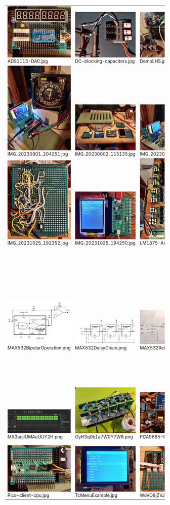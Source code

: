 <table><tr>
<tr>
<td valign="bottom">
<img src="./ADS1115-DAC.jpg" width="200"><br>
ADS1115-DAC.jpg
</td>

<td valign="bottom">
<img src="./DC-blocking-capacitors.jpg" width="200"><br>
DC-blocking-capacitors.jpg
</td>

<td valign="bottom">
<img src="./DemoLHS.jpg" width="200"><br>
DemoLHS.jpg
</td>

<td valign="bottom">
<img src="./DemoRHS.jpg" width="200"><br>
DemoRHS.jpg
</td>

</tr>
<tr>
<td valign="bottom">
<img src="./IMG_20230801_204251.jpg" width="200"><br>
IMG_20230801_204251.jpg
</td>

<td valign="bottom">
<img src="./IMG_20230802_115135.jpg" width="200"><br>
IMG_20230802_115135.jpg
</td>

<td valign="bottom">
<img src="./IMG_20230802_123456.jpg" width="200"><br>
IMG_20230802_123456.jpg
</td>

<td valign="bottom">
<img src="./IMG_20230807_195858.jpg" width="200"><br>
IMG_20230807_195858.jpg
</td>

</tr>
<tr>
<td valign="bottom">
<img src="./IMG_20231025_192352.jpg" width="200"><br>
IMG_20231025_192352.jpg
</td>

<td valign="bottom">
<img src="./IMG_20231025_194250.jpg" width="200"><br>
IMG_20231025_194250.jpg
</td>

<td valign="bottom">
<img src="./LM1875-Amp.jpg" width="200"><br>
LM1875-Amp.jpg
</td>

<td valign="bottom">
<img src="./LM1875-Schematic.png" width="200"><br>
LM1875-Schematic.png
</td>

</tr>
<tr>
<td valign="bottom">
<img src="./MAX532BipolarOperation.png" width="200"><br>
MAX532BipolarOperation.png
</td>

<td valign="bottom">
<img src="./MAX532DaisyChain.png" width="200"><br>
MAX532DaisyChain.png
</td>

<td valign="bottom">
<img src="./MAX532ReferenceBuffer.jpg" width="200"><br>
MAX532ReferenceBuffer.jpg
</td>

<td valign="bottom">
<img src="./MQTT_NodeRed.png" width="200"><br>
MQTT_NodeRed.png
</td>

</tr>
<tr>
<td valign="bottom">
<img src="./MX3aqjlUMAeUUY2H.png" width="200"><br>
MX3aqjlUMAeUUY2H.png
</td>

<td valign="bottom">
<img src="./OyH3q0k1a7W0Y7W8.png" width="200"><br>
OyH3q0k1a7W0Y7W8.png
</td>

<td valign="bottom">
<img src="./PCA9685-PWM-Power.jpg" width="200"><br>
PCA9685-PWM-Power.jpg
</td>

<td valign="bottom">
<img src="./PWM-Filter.jpg" width="200"><br>
PWM-Filter.jpg
</td>

</tr>
<tr>
<td valign="bottom">
<img src="./Pico-client-cpu.jpg" width="200"><br>
Pico-client-cpu.jpg
</td>

<td valign="bottom">
<img src="./TcMenuExample.jpg" width="200"><br>
TcMenuExample.jpg
</td>

<td valign="bottom">
<img src="./WoVO8jZVJFkNUcRo.png" width="200"><br>
WoVO8jZVJFkNUcRo.png
</td>

<td valign="bottom">
<img src="./embedCONT.png" width="200"><br>
embedCONT.png
</td>

</tr></table>